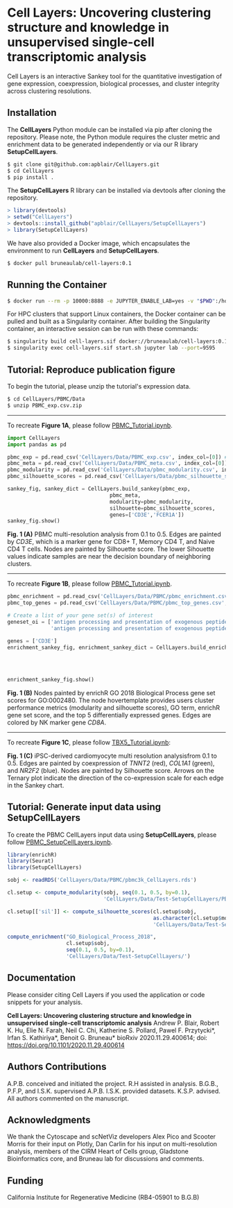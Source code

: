 # Cell Layers: Uncovering clustering structure and knowledge in unsupervised single-cell transcriptomic analysis

Cell Layers is an interactive Sankey tool for the quantitative investigation of gene expression, coexpression, biological processes, and cluster integrity across clustering resolutions.

## Installation
The **CellLayers** Python module can be installed via pip after cloning the repository. Please note, the Python module requires the cluster metric and enrichment data to be generated independently or via our R library **SetupCellLayers**. 

```bash
$ git clone git@github.com:apblair/CellLayers.git
$ cd CellLayers
$ pip install .
```

The **SetupCellLayers** R library can be installed via devtools after cloning the repository.
```R
> library(devtools)
> setwd("CellLayers")
> devtools::install_github("apblair/CellLayers/SetupCellLayers")
> library(SetupCellLayers)
```

We have also provided a Docker image, which encapsulates the environment to run **CellLayers** and **SetupCellLayers**. 
```bash
$ docker pull bruneaulab/cell-layers:0.1
```

## Running the Container

```bash
$ docker run --rm -p 10000:8888 -e JUPYTER_ENABLE_LAB=yes -v "$PWD":/home/jovyan/work bruneaulab/cell-layers:0.1
```

For HPC clusters that support Linux containers, the Docker container can be pulled and built as a Singularity container. After building the Singularity container, an interactive session can be run with these commands:
```bash
$ singularity build cell-layers.sif docker://bruneaulab/cell-layers:0.1
$ singularity exec cell-layers.sif start.sh jupyter lab --port=9595
```

## Tutorial: Reproduce publication figure

To begin the tutorial, please unzip the tutorial's expression data.

```bash
$ cd CellLayers/PBMC/Data
$ unzip PBMC_exp.csv.zip 
```
---

To recreate **Figure 1A**, please follow [PBMC_Tutorial.ipynb](https://github.com/apblair/CellLayers/blob/master/Notebooks/PBMC_Tutorial.ipynb).

```python
import CellLayers
import pandas as pd

pbmc_exp = pd.read_csv('CellLayers/Data/PBMC_exp.csv', index_col=[0]) # cell by gene expression matrix
pbmc_meta = pd.read_csv('CellLayers/Data/PBMC_meta.csv', index_col=[0]) # cell by resolution matrix
pbmc_modularity = pd.read_csv('CellLayers/Data/pbmc_modularity.csv', index_col=[0]) # cluster resolution modularity scores
pbmc_silhouette_scores = pd.read_csv('CellLayers/Data/pbmc_silhouette_scores.csv', index_col=[0]) # cluster resolution community silhouette scores

sankey_fig, sankey_dict = CellLayers.build_sankey(pbmc_exp,
                                 pbmc_meta,
                                 modularity=pbmc_modularity,
                                 silhouette=pbmc_silhouette_scores,
                                 genes=['CD3E','FCER1A'])
sankey_fig.show()
```
<!-- <image src="Images/example.png"> -->
    
**Fig. 1 (A)** PBMC multi-resolution analysis from 0.1 to 0.5. Edges are painted by _CD3E_, which is a marker gene for CD8+ T, Memory CD4 T, and Naive CD4 T cells. Nodes are painted by Silhouette score. The lower Sihouette values indicate samples are near the decision boundary of neighboring clusters.

---
    
To recreate **Figure 1B**, please follow [PBMC_Tutorial.ipynb](https://github.com/apblair/CellLayers/blob/master/Notebooks/PBMC_Tutorial.ipynb).

```Python
pbmc_enrichment = pd.read_csv('CellLayers/Data/PBMC/pbmc_enrichment.csv', index_col=[0]) # geneset, cluster resolution communities, and combined score
pbmc_top_genes = pd.read_csv('CellLayers/Data/PBMC/pbmc_top_genes.csv', index_col=[0]) # cluster resolution communities and top genes

# Create a list of your gene set(s) of interest
geneset_oi = ['antigen processing and presentation of exogenous peptide antigen via MHC class II (GO:0019886)',
              'antigen processing and presentation of exogenous peptide antigen via MHC class I, TAP-independent (GO:0002480)']

genes = ['CD3E']
enrichment_sankey_fig, enrichment_sankey_dict = CellLayers.build_enrichment_sankey(sankey_dict,
                                                                            geneset_oi,
                                                                            pbmc_enrichment,
                                                                            pbmc_top_genes,
                                                                            genes)
enrichment_sankey_fig.show()
```
    
**Fig. 1 (B)** Nodes painted by enrichR GO 2018 Biological Process gene set scores for GO:0002480. The node hovertemplate provides users cluster performance metrics (modularity and silhouette scores), GO term, enrichR gene set score, and the top 5 differentially expressed genes. Edges are colored by NK marker gene _CD8A_.
    
---
    
To recreate **Figure 1C**, please follow [TBX5_Tutorial.ipynb](https://github.com/apblair/CellLayers/blob/master/Notebooks/TBX5_Tutorial.ipynb):
    
**Fig. 1 (C)** iPSC-derived cardiomyocyte multi resolution analysisfrom 0.1 to 0.5. Edges are painted by coexpression of _TNNT2_ (red), _COL1A1_ (green), and _NR2F2_ (blue). Nodes are painted by Silhouette score. Arrows on the Ternary plot indicate the direction of the co-expression scale for each edge in the Sankey chart.
  
## Tutorial: Generate input data using SetupCellLayers

To create the PBMC CellLayers input data using **SetupCellLayers**, please follow [PBMC_SetupCellLayers.ipynb](https://github.com/apblair/CellLayers/blob/master/Notebooks/PBMC_SetupCellLayers.ipynb).

```R
library(enrichR)
library(Seurat)
library(SetupCellLayers)

sobj <- readRDS('CellLayers/Data/PBMC/pbmc3k_CellLayers.rds')

cl.setup <- compute_modularity(sobj, seq(0.1, 0.5, by=0.1),
                               'CellLayers/Data/Test-SetupCellLayers/PBMC_modularity.csv')

cl.setup[['sil']] <- compute_silhouette_scores(cl.setup$sobj,
                                               as.character(cl.setup$mod$'resolution'),
                                               'CellLayers/Data/Test-SetupCellLayers/PBMC_silhouette_scores.csv')

compute_enrichment("GO_Biological_Process_2018", 
                   cl.setup$sobj, 
                   seq(0.1, 0.5, by=0.1), 
                   'CellLayers/Data/Test-SetupCellLayers/')

```
    
## Documentation
Please consider citing Cell Layers if you used the application or code snippets for your analysis.
    
**Cell Layers: Uncovering clustering structure and knowledge in unsupervised single-cell transcriptomic analysis** Andrew P. Blair, Robert K. Hu, Elie N. Farah, Neil C. Chi, Katherine S. Pollard, Pawel F. Przytycki*, Irfan S. Kathiriya*, Benoit G. Bruneau*
bioRxiv 2020.11.29.400614; doi: https://doi.org/10.1101/2020.11.29.400614
    
    
## Authors Contributions
A.P.B. conceived and initiated the project. R.H assisted in analysis. B.G.B., P.F.P, and I.S.K. supervised A.P.B. I.S.K. provided datasets. K.S.P. advised. All authors commented on the manuscript.

## Acknowledgments
We thank the Cytoscape and scNetViz developers Alex Pico and Scooter Morris for their input on Plotly, Dan Carlin for his input on multi-resolution analysis, members of the CIRM Heart of Cells group, Gladstone Bioinformatics core, and Bruneau lab for discussions and comments. 

## Funding
California Institute for Regenerative Medicine (RB4-05901 to B.G.B)


